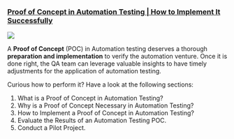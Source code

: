 ### [Proof of Concept in Automation Testing | How to Implement It Successfully](https://www.katalon.com/resources-center/blog/proof-of-concept-test-automation/)

<img src="https://d1h3p5fzmizjvp.cloudfront.net/wp-content/uploads/2020/10/Proof-of-Concept-for-Test-Automation.png">

A **Proof of Concept** (POC) in Automation testing deserves a thorough **preparation and implementation** to verify the automation venture. Once it is done right, the QA team can leverage valuable insights to have timely adjustments for the application of automation testing.

Curious how to perform it? Have a look at the following sections:

1. What is a Proof of Concept in Automation Testing?
2. Why is a Proof of Concept Necessary in Automation Testing?
3. How to Implement a Proof of Concept in Automation Testing?
4. Evaluate the Results of an Automation Testing POC.
5. Conduct a Pilot Project.

